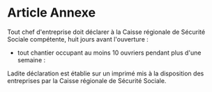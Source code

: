 # Article Annexe

Tout chef d'entreprise doit déclarer à la Caisse régionale de Sécurité Sociale compétente, huit jours avant l'ouverture :

- tout chantier occupant au moins 10 ouvriers pendant plus d'une semaine :

Ladite déclaration est établie sur un imprimé mis à la disposition des entreprises par la Caisse régionale de Sécurité Sociale.
